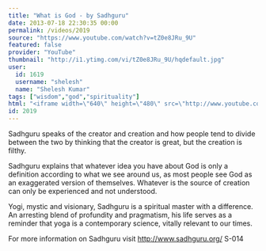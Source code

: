 ```yaml
---
title: "What is God - by Sadhguru"
date: 2013-07-18 22:30:35 00:00
permalink: /videos/2019
source: "https://www.youtube.com/watch?v=tZ0e8JRu_9U"
featured: false
provider: "YouTube"
thumbnail: "http://i1.ytimg.com/vi/tZ0e8JRu_9U/hqdefault.jpg"
user:
  id: 1619
  username: "shelesh"
  name: "Shelesh Kumar"
tags: ["wisdom","god","spirituality"]
html: "<iframe width=\"640\" height=\"480\" src=\"http://www.youtube.com/embed/tZ0e8JRu_9U?wmode=transparent&feature=oembed\" frameborder=\"0\" allowfullscreen></iframe>"
id: 2019
---
```


Sadhguru speaks of the creator and creation and how people tend to divide between the two by thinking that the creator is great, but the creation is filthy.

Sadhguru explains that whatever idea you have about God is only a definition according to what we see around us, as most people see God as an exaggerated version of themselves. Whatever is the source of creation can only be experienced and not understood.

Yogi, mystic and visionary, Sadhguru is a spiritual master with a difference. An arresting blend of profundity and pragmatism, his life serves as a reminder that yoga is a contemporary science, vitally relevant to our times.

For more information on Sadhguru visit http://www.sadhguru.org/
S-014